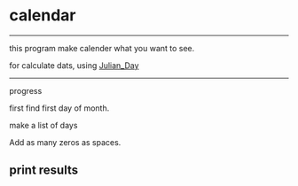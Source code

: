 # calendar
----------------------------------------------
this program make calender what you want to see.

for calculate dats, using [Julian_Day](https://en.wikipedia.org/wiki/Julian_day)

---------------------------------------
progress

first find first day of month.

make a list of days

Add as many zeros as spaces.

print results
--------------------------------------
